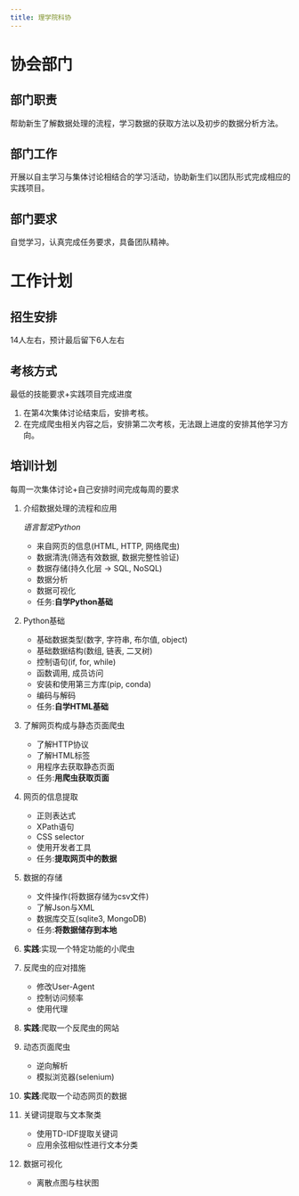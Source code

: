 ```yaml
---
title: 理学院科协
---
```

# 协会部门

## 部门职责

帮助新生了解数据处理的流程，学习数据的获取方法以及初步的数据分析方法。

## 部门工作

开展以自主学习与集体讨论相结合的学习活动，协助新生们以团队形式完成相应的实践项目。

## 部门要求

自觉学习，认真完成任务要求，具备团队精神。


# 工作计划

## 招生安排
14人左右，预计最后留下6人左右

## 考核方式
最低的技能要求+实践项目完成进度
1. 在第4次集体讨论结束后，安排考核。
2. 在完成爬虫相关内容之后，安排第二次考核，无法跟上进度的安排其他学习方向。

## 培训计划
每周一次集体讨论+自己安排时间完成每周的要求

1. 介绍数据处理的流程和应用
    
    _语言暂定Python_
    * 来自网页的信息(HTML, HTTP, 网络爬虫)
    * 数据清洗(筛选有效数据, 数据完整性验证)
    * 数据存储(持久化层 -> SQL, NoSQL)
    * 数据分析
    * 数据可视化
    * 任务:**自学Python基础**

1. Python基础

    * 基础数据类型(数字, 字符串, 布尔值, object)
    * 基础数据结构(数组, 链表, 二叉树)
    * 控制语句(if, for, while)
    * 函数调用, 成员访问
    * 安装和使用第三方库(pip, conda)
    * 编码与解码
    * 任务:**自学HTML基础**

2. 了解网页构成与静态页面爬虫

    * 了解HTTP协议
    * 了解HTML标签
    * 用程序去获取静态页面
    * 任务:**用爬虫获取页面**

3. 网页的信息提取

    * 正则表达式
    * XPath语句
    * CSS selector
    * 使用开发者工具
    * 任务:**提取网页中的数据**

4. 数据的存储

    * 文件操作(将数据存储为csv文件)
    * 了解Json与XML
    * 数据库交互(sqlite3, MongoDB)
    * 任务:**将数据储存到本地**

4. **实践**:实现一个特定功能的小爬虫

5. 反爬虫的应对措施

    * 修改User-Agent
    * 控制访问频率
    * 使用代理

5. **实践**:爬取一个反爬虫的网站

5. 动态页面爬虫

    * 逆向解析
    * 模拟浏览器(selenium)

5. **实践**:爬取一个动态网页的数据

99. 关键词提取与文本聚类
    
    * 使用TD-IDF提取关键词
    * 应用余弦相似性进行文本分类

99. 数据可视化

    * 离散点图与柱状图